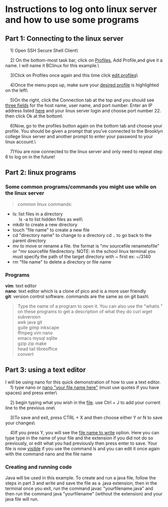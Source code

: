 # Instructions to log onto linux server and how to use some programs
## Part 1: Connecting to the linux server

&nbsp;&nbsp;&nbsp;&nbsp;1) Open SSH Secure Shell Client\

&nbsp;&nbsp;&nbsp;&nbsp;2) On the bottom-most task bar, click on [Profiles](./pictures/profiles.png), Add Profile,and give it a name. I will name it BClinux for this example.\

&nbsp;&nbsp;&nbsp;&nbsp;3)Click on Profiles once again and this time click [edit profiles](./pictures/edit.png)\

&nbsp;&nbsp;&nbsp;&nbsp;4)Once the menu pops up, make sure your [desired profile](./pictures/profilelist.png) is highlighted on the left\

&nbsp;&nbsp;&nbsp;&nbsp;5)On the right, click the Connection tab at the top and you should see [three fields](./pictures/fields.png) for the host name, user name, and port number. Enter an IP address listed [here](http://www.sci.brooklyn.cuny.edu/~ziegler/CISC3115/SSH/LINUX_RemoteAccess.pdf) and your linux server login and choose port number 22. then click Ok at the bottom\

&nbsp;&nbsp;&nbsp;&nbsp;6)Now, go to the profiles button again on the bottom tab and choose your profile. You should be given a prompt that you've connected to the Brooklyn college linux server and another prompt to enter your password to your linux account.\

&nbsp;&nbsp;&nbsp;&nbsp;7)You are now connected to the linux server and only need to repeat step 6 to log on in the future!

## Part 2: linux programs
### Some common programs/commands you might use while on the linux server
>common linux commands:
* ls: list files in a directory\
&nbsp;&nbsp;&nbsp;&nbsp; ls -a to list hidden files as well\
* mkdir to create a new directory
* touch "file name" to create a new file
* cd "directory name" to change to a directory cd .. to go back to the parent directory
* mv to move or rename a file. the format is "mv sourcefile renametofile" or "mv sourcefile filedirectory. NOTE: in the school linux terminal you must specify the path of the target directory with ~ first ex: ~/3140
* rm "file name" to delete a directory or file name

### Programs
**vim**: text editor\
**nano**: text editor which is a clone of pico and is a more user friendly\
**git**: version control software. commands are the same as on git bash\
>Type the name of a program to open it. You can also use the "whatis <filename>" on these programs to get a description of what they do
curl		wget		subversion\
awk		    java		git\
guile		gimp		inkscape\
ffmpeg		vim		    nano\
emacs		mysql		sqlite\
gzip		zip		    make\
head 		tail		libreoffice\
convert

## Part 3: using a text editor

I will be using nano for this quick demonstration of how to use a text editor.
&nbsp;&nbsp;&nbsp;&nbsp;1) type nano or [nano "your file name here"](./pictures/fileCreation.png) (must use quotes if you have spaces) and press enter\

&nbsp;&nbsp;&nbsp;&nbsp;2) begin typing what you wish in the [file](./pictures/sample.png). use Ctrl + J to add your current line to the previous one\

&nbsp;&nbsp;&nbsp;&nbsp;3)To save and exit, press CTRL + X and then choose either Y or N to save your changes\

&nbsp;&nbsp;&nbsp;&nbsp;4)If you press Y, you will see the [file name to write](./pictures/save.png) option. Here you can type type in the name of your file and the extension if you did not do so previously, or edit what you had previously then press enter to save. Your file is now [visible](./pictures/sampleList.png) if you use the command ls and you can edit it once again with the command nano and the file name

### Creating and running code
Java will be used in this example.
To create and run a java file, follow the steps in part 3 and write and save the file as a .java extension, then in the terminal once you exit, run the command javac "yourfilename.java" and then run the command java "yourfilename" (without the extension) and your java file will run.